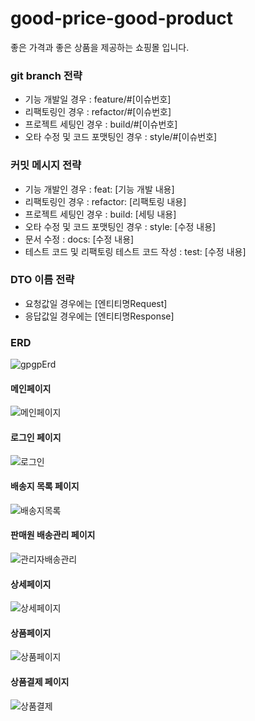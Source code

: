 ﻿# good-price-good-product

좋은 가격과 좋은 상품을 제공하는 쇼핑몰 입니다.


### git branch 전략
- 기능 개발일 경우 : feature/#[이슈번호]
- 리팩토링인 경우 : refactor/#[이슈번호]
- 프로젝트 세팅인 경우 : build/#[이슈번호]
- 오타 수정 및 코드 포맷팅인 경우 : style/#[이슈번호]

### 커밋 메시지 전략
- 기능 개발인 경우 : feat: [기능 개발 내용]
- 리팩토링인 경우 : refactor: [리팩토링 내용]
- 프로젝트 세팅인 경우 : build: [세팅 내용]
- 오타 수정 및 코드 포맷팅인 경우 : style: [수정 내용]
- 문서 수정 : docs: [수정 내용]
- 테스트 코드 및 리팩토링 테스트 코드 작성 : test: [수정 내용]

### DTO 이름 전략
- 요청값일 경우에는 [엔티티명Request]
- 응답값일 경우에는 [엔티티명Response]

### ERD 
![gpgpErd](https://user-images.githubusercontent.com/105915960/186660945-848adaaf-3374-4466-a96b-23c95d513f3d.png)

#### 메인페이지
![메인페이지](https://user-images.githubusercontent.com/105915960/186663417-6b5d6788-39c8-46df-be5f-947a52ae2c28.png)

#### 로그인 페이지
![로그인](https://user-images.githubusercontent.com/105915960/186663422-665a7d39-cd22-4f8e-90d4-394c4d7bbe57.png)

#### 배송지 목록 페이지 
![배송지목록](https://user-images.githubusercontent.com/105915960/186663437-0e87b8d9-9ff6-477d-9720-40e78c0af5c6.png)

#### 판매원 배송관리 페이지
![관리자배송관리](https://user-images.githubusercontent.com/105915960/186663790-a21d3fae-dd66-40f7-a31f-76c7e3723f22.png)


#### 상세페이지 
![상세페이지](https://user-images.githubusercontent.com/105915960/186663485-2b3a1036-1256-4924-90ef-398825c81dd4.png)

#### 상품페이지
![상품페이지](https://user-images.githubusercontent.com/105915960/186663505-23f34b28-3a78-4c87-8f80-41d91bcbb34f.png)

#### 상품결제 페이지

![상품결제](https://user-images.githubusercontent.com/105915960/186663489-9eb03af1-1826-499b-800b-4233e4178cf5.png)

